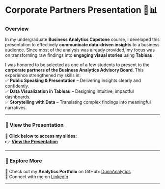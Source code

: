 # **Corporate Partners Presentation 🎤📊**

### **Overview**  
In my undergraduate **Business Analytics Capstone** course, I developed this presentation to effectively **communicate data-driven insights** to a business audience. Since most of the analysis was already provided, my focus was on transforming raw findings into **engaging visual stories** using **Tableau**.  

I was honored to be selected as one of a few students to present to the **corporate partners of the Business Analytics Advisory Board**. This experience strengthened my skills in:  
✅ **Public Speaking & Presentation** – Delivering insights clearly and confidently.  
✅ **Data Visualization in Tableau** – Designing intuitive, impactful dashboards.  
✅ **Storytelling with Data** – Translating complex findings into meaningful narratives.  

---

### 📌 **View the Presentation**  
📄 **Click below to access my slides:**  
👉 [**View the Presentation**](https://github.com/DunnAnalytics/CorporatePartnersPres/blob/main/Case5PPT_AshtonDunn.pdf)  

---

### 🔗 **Explore More**  
🔹 Check out my **Analytics Portfolio** on GitHub: [DunnAnalytics](https://dunnanalytics.github.io/portfolio/)  
🔹 Connect with me on [LinkedIn](https://www.linkedin.com/in/ashtondunn/)

---

